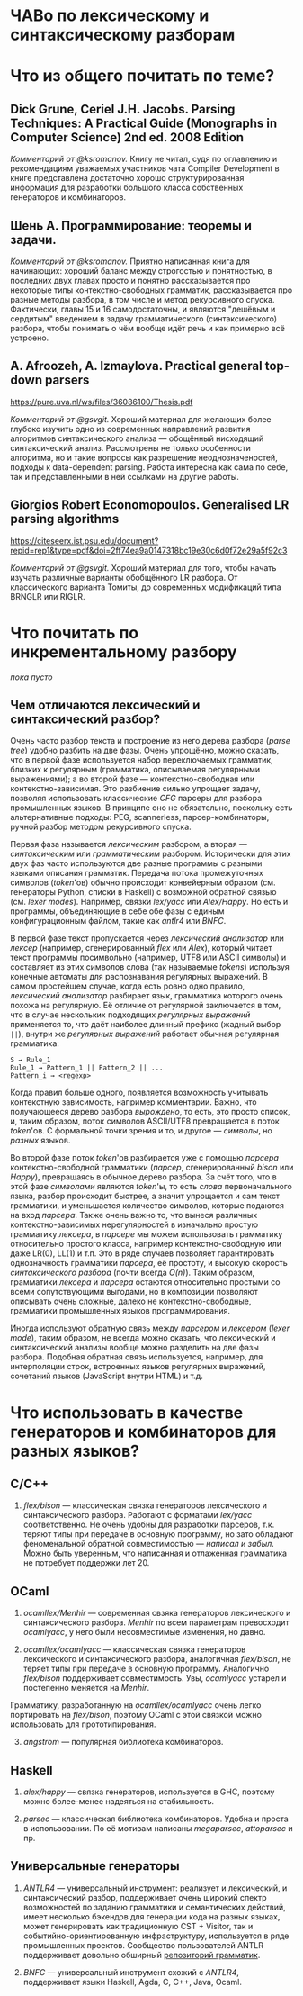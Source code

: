 # ЧАВо по лексическому и синтаксическому разборам

# Что из общего почитать по теме?

##  Dick Grune, Ceriel J.H. Jacobs. Parsing Techniques: A Practical Guide (Monographs in Computer Science) 2nd ed. 2008 Edition

_Комментарий от @ksromanov._ Книгу не читал, судя по оглавлению и рекомендациям
уважаемых участников чата Compiler Development в книге представлена достаточно
хорошо структурированная информация для разработки большого класса собственных генераторов
и комбинаторов.

## Шень А. Программирование: теоремы и задачи.

_Комментарий от @ksromanov._ Приятно написанная книга для начинающих: хороший баланс между строгостью и понятностью,
в последних двух главах просто и понятно рассказывается про некоторые типы контекстно-свободных грамматик,
рассказывается про разные методы разбора, в том числе и метод рекурсивного спуска. Фактически, главы 15 и 16
самодостаточны, и являются "дешёвым и сердитым" введением в задачу грамматического (синтаксического) разбора, чтобы понимать
о чём вообще идёт речь и как примерно всё устроено.

## A. Afroozeh, A. Izmaylova. Practical general top-down parsers

https://pure.uva.nl/ws/files/36086100/Thesis.pdf

_Комментарий от @gsvgit._
Хороший материал для желающих более глубоко изучить одно из современных направлений развития алгоритмов синтаксического анализа — обощённый нисходящий синтаксический анализ. Рассмотрены не только особенности алгоритма, но и такие вопросы как разрешение неоднозначеностей, подходы к data-dependent parsing. Работа интересна как сама по себе, так и представленными в ней ссылками на другие работы.

## Giorgios Robert Economopoulos. Generalised LR parsing algorithms

https://citeseerx.ist.psu.edu/document?repid=rep1&type=pdf&doi=2ff74ea9a0147318bc19e30c6d0f72e29a5f92c3

_Комментарий от @gsvgit._
Хороший материал для того, чтобы начать изучать различные варианты обобщённого LR разбора. От классического варианта Томиты, до современных модификаций типа BRNGLR или RIGLR.

# Что почитать по инкрементальному разбору

_пока пусто_

## Чем отличаются лексический и синтаксический разбор?

Очень часто разбор текста и построение из него дерева разбора (_parse tree_) удобно разбить на две фазы. Очень упрощённо, можно сказать, что в первой фазе используется набор переключаемых грамматик, близких к регулярным (грамматика, описываемая регулярными выражениями); а во второй фазе — контекстно-свободная или контекстно-зависимая. Это разбиение сильно упрощает задачу, позволяя использовать классические _CFG_ парсеры для разбора промышленных языков. В принципе оно не обязательно, поскольку есть альтернативные подходы: PEG, scannerless, парсер-комбинаторы, ручной разбор методом рекурсивного спуска.

Первая фаза называется _лексическим_ разбором, а вторая — _синтаксическим_ или _грамматическим_ разбором. Исторически для этих двух фаз часто используются две разные программы с разными языками описания грамматик. Передача потока промежуточных символов (_token_'ов) обычно происходит конвейерным образом (см. генераторы Python, списки в Haskell) с возможной обратной связью (см. _lexer modes_). Например, связки *lex/yacc* или *Alex/Happy*. Но есть и программы, объединяющие в себе обе фазы с единым конфигурационным файлом, такие как *antlr4* или *BNFC*.

В первой фазе текст пропускается через _лексический анализатор_ или _лексер_ (например, сгенерированный *flex* или *Alex*), который читает текст программы посимвольно (например, UTF8 или ASCII символы) и составляет из этих символов слова (так называемые _tokens_) используя конечные автоматы для распознавания регулярных выражений. В самом простейшем случае, когда есть ровно одно правило, _лексический анализатор_ разбирает язык, грамматика которого очень похожа на регулярную. Её отличие от регулярной заключается в том, что в случае нескольких подходящих _регулярных выражений_ применяется то, что даёт наиболее длинный префикс (жадный выбор `||`), внутри же _регулярных выражений_ работает обычная регулярная грамматика:

```
S → Rule_1
Rule_1 → Pattern_1 || Pattern_2 || ...
Pattern_i → <regexp>
```

Когда правил больше одного, появляется возможность учитывать контекстную зависимость, например комментарии. Важно, что получающееся дерево разбора *вырождено*, то есть, это просто список, и, таким образом, поток символов ASCII/UTF8 превращается в поток _token_'ов. С формальной точки зрения и то, и другое — _символы_, но _разных_ языков.

Во второй фазе поток _token_'ов разбирается уже с помощью _парсера_ контекстно-свободной грамматики (_парсер_, сгенерированный *bison* или *Happy*), превращаясь в обычное дерево разбора. За счёт того, что в этой фазе _символами_ являются _token_'ы, то есть _слова_ первоначального языка, разбор происходит быстрее, а значит упрощается и сам текст грамматики, и уменьшается количество символов, которые подаются на вход _парсера_. Также очень важно то, что вынеся различных контекстно-зависимых нерегулярностей в изначально простую грамматику _лексера_, в _парсере_ мы можем использовать грамматику относительно простого класса, например контекстно-свободную или даже LR(0), LL(1) и т.п. Это в ряде случаев позволяет гарантировать однозначность грамматики _парсера_, её простоту, и высокую скорость _синтаксического разбора_ (почти всегда _O(n)_). Таким образом, грамматики _лексера_ и _парсера_ остаются относительно простыми со всеми сопутствующими выгодами, но в композиции позволяют описывать очень сложные, далеко не контекстно-свободные, грамматики промышленных языков программирования.

Иногда используют обратную связь между _парсером_ и _лексером_ (_lexer mode_), таким образом, не всегда можно сказать, что лексический и синтаксический анализы вообще можно разделить на две фазы разбора. Подобная обратная связь используется, например, для интерполяции строк, встроенных языков регулярных выражений, сочетаний языков (JavaScript внутри HTML) и т.д.

# Что использовать в качестве генераторов и комбинаторов для разных языков?

## C/C++

1. *flex/bison* — классическая связка генераторов лексического и синтаксического разбора.
Работают с форматами *lex/yacc* соответственно. Не очень удобны для разработки парсеров,
т.к. теряют типы при передаче в основную программу, но зато обладают феноменальной обратной
совместимостью — _написал и забыл_. Можно быть уверенным, что написанная и отлаженная грамматика не потребует
поддержки лет 20.

## OCaml

1. *ocamllex/Menhir* — современная свзяка генераторов лексического и синтаксического разбора.
*Menhir* по всем параметрам превосходит *ocamlyacc*, у него были несовместимые изменения, но давно.

2. *ocamllex/ocamlyacc* — классическая связка генераторов лексического и синтаксического разбора,
аналогичная *flex/bison*, не теряет типы при передаче в основную программу. Аналогично
*flex/bison* поддерживает совместимость. Увы, *ocamlyacc* устарел и постепенно меняется на *Menhir*.

Грамматику, разработанную на *ocamllex/ocamlyacc* очень легко портировать на *flex/bison*, поэтому
OCaml с этой связкой можно использовать для прототипирования.

3. *angstrom* — популярная библиотека комбинаторов.

## Haskell

1. *alex/happy* — связка генераторов, используется в GHC, поэтому можно более-менее надеяться
на стабильность.

2. *parsec* — классическая библиотека комбинаторов. Удобна и проста в использовании.
По её мотивам написаны *megaparsec*, *attoparsec* и пр.

## Универсальные генераторы

1. *ANTLR4* — универсальный инструмент: реализует и лексический, и синтаксический разбор, поддерживает очень широкий спектр возможностей по заданию грамматики и семантических действий, имеет несколько бэкендов для генерации кода на разных языках, может генерировать как традиционную CST + Visitor, так и событийно-ориентированную инфраструктуру, используется в ряде промышленных проектов. Сообщество пользователей ANTLR поддерживает довольно обширный [репозиторий грамматик](https://github.com/antlr/grammars-v4).

2. *BNFC* — универсальный инструмент схожий с *ANTLR4*, поддерживает языки Haskell, Agda, C, C++, Java, Ocaml.
